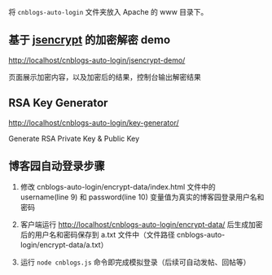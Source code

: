 将 `cnblogs-auto-login` 文件夹放入 Apache 的 www 目录下。

## 基于 [jsencrypt](http://travistidwell.com/jsencrypt/) 的加密解密 demo

<http://localhost/cnblogs-auto-login/jsencrypt-demo/>

页面展示加密内容，以及加密后的结果，控制台输出解密结果


## RSA Key Generator

<http://localhost/cnblogs-auto-login/key-generator/>

Generate RSA Private Key & Public Key

## 博客园自动登录步骤


1. 修改 cnblogs-auto-login/encrypt-data/index.html 文件中的 username(line 9) 和 password(line 10) 变量值为真实的博客园登录用户名和密码

2. 客户端运行 <http://localhost/cnblogs-auto-login/encrypt-data/> 后生成加密后的用户名和密码保存到 a.txt 文件中（文件路径 cnblogs-auto-login/encrypt-data/a.txt）

3. 运行 `node cnblogs.js`  命令即完成模拟登录（后续可自动发帖、回帖等）